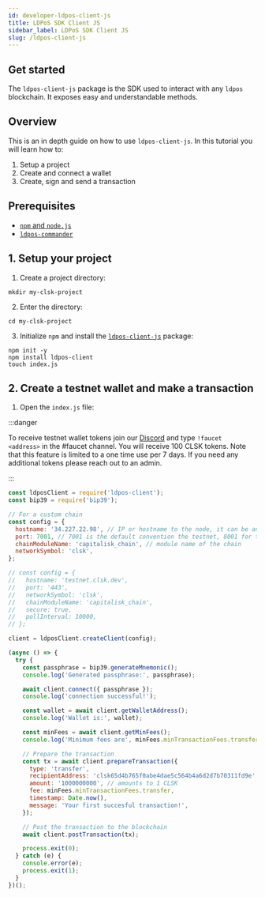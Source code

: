 ```yaml
---
id: developer-ldpos-client-js
title: LDPoS SDK Client JS
sidebar_label: LDPoS SDK Client JS
slug: /ldpos-client-js
---
```


## Get started

The `ldpos-client-js` package is the SDK used to interact with any `ldpos` blockchain. It exposes easy and understandable methods.

## Overview

This is an in depth guide on how to use `ldpos-client-js`. In this tutorial you will learn how to:

1. Setup a project
2. Create and connect a wallet
3. Create, sign and send a transaction

## Prerequisites

- [`npm` and `node.js`](https://nodejs.org/en/)
- [`ldpos-commander`](https://www.npmjs.com/package/ldpos-commander)

## 1. Setup your project

1. Create a project directory:

```
mkdir my-clsk-project
```

2. Enter the directory:

```
cd my-clsk-project
```

3. Initialize `npm` and install the [`ldpos-client-js`](https://www.npmjs.com/package/ldpos-client) package:

```
npm init -y
npm install ldpos-client
touch index.js
```

## 2. Create a testnet wallet and make a transaction

1. Open the `index.js` file:

:::danger

To receive testnet wallet tokens join our [Discord](https://discord.com/invite/Nrf33ck3Qq) and type `!faucet <address>` in the #faucet channel. You will receive 100 CLSK tokens. Note that this feature is limited to a one time use per 7 days. If you need any additional tokens please reach out to an admin.

:::

```js title="index.js"
const ldposClient = require('ldpos-client');
const bip39 = require('bip39');

// For a custom chain
const config = {
  hostname: '34.227.22.98', // IP or hostname to the node, it can be any node in the network
  port: 7001, // 7001 is the default convention the testnet, 8001 for the mainnet
  chainModuleName: 'capitalisk_chain', // module name of the chain
  networkSymbol: 'clsk',
};

// const config = {
//   hostname: 'testnet.clsk.dev',
//   port: '443',
//   networkSymbol: 'clsk',
//   chainModuleName: 'capitalisk_chain',
//   secure: true,
//   pollInterval: 10000,
// };

client = ldposClient.createClient(config);

(async () => {
  try {
    const passphrase = bip39.generateMnemonic();
    console.log('Generated passphrase:', passphrase);

    await client.connect({ passphrase });
    console.log('connection successful!');

    const wallet = await client.getWalletAddress();
    console.log('Wallet is:', wallet);

    const minFees = await client.getMinFees();
    console.log('Minimum fees are', minFees.minTransactionFees.transfer);

    // Prepare the transaction
    const tx = await client.prepareTransaction({
      type: 'transfer',
      recipientAddress: 'clsk65d4b765f0abe4dae5c564b4a6d2d7b70311fd9e',
      amount: '1000000000', // amounts to 1 CLSK
      fee: minFees.minTransactionFees.transfer,
      timestamp: Date.now(),
      message: 'Your first succesful transaction!',
    });

    // Post the transaction to the blockchain
    await client.postTransaction(tx);

    process.exit(0);
  } catch (e) {
    console.error(e);
    process.exit(1);
  }
})();
```
